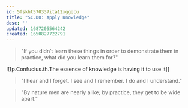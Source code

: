 ```yaml
---
id: 5fskht570337ita12xggqcu
title: "SC.DO: Apply Knowledge"
desc: ''
updated: 1687205564242
created: 1650827722791
---
```


> "If you didn’t learn these things in order to demonstrate them in practice, what did you learn them for?"

![[p.Confucius.th.The essence of knowledge is having it to use it]]

> "I hear and I forget. I see and I remember. I do and I understand."

> "By nature men are nearly alike; by practice, they get to be wide apart."
